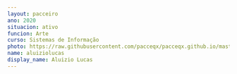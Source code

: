 ```yaml
---
layout: pacceiro
ano: 2020
situacion: ativo
funcion: Arte
curso: Sistemas de Informação
photo: https://raw.githubusercontent.com/pacceqx/pacceqx.github.io/master/assets/pic/bolsistas/aluizio.png
name: aluiziolucas
display_name: Aluizio Lucas
---
```


